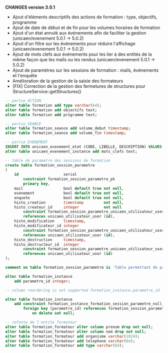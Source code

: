 **CHANGES version 3.0.1**

* Ajout d'éléments descriptifs des actions de formation : type, objectifs, programme
* Ajout de date de début et de fin pour les volumes horaires de formation
* Ajout d'un état annulé aux événements afin de faciliter la gestion (unicaen/evenement 5.0.1 -> 5.0.2)
* Ajout d'un filtre sur les événements pour réduire l'affichage (unicaen/evenement 5.0.1 -> 5.0.2)
* Ajout de mots clefs aux événements pour les lier à des entités de la même façon que les mails ou les rendus (unicaen/evenement 5.0.1 -> 5.0.2)
* Ajout de paramètres sur les sessions de formation : mails, événements et l'enquête
* Amélioration de la gestion de la saisie des formateurs
* [FIX] Correction de la gestion des fermetures de structures pour StructureService::getStructures()

```sql
-- partie ACTION
alter table formation add type varchar(64);
alter table formation add objectifs text;
alter table formation add programme text;

-- partie SEANCE
alter table formation_seance add volume_debut timestamp;
alter table formation_seance add volume_fin timestamp;

-- partie EVENEMENT 
INSERT INTO unicaen_evenement_etat (CODE, LIBELLE, DESCRIPTION) VALUES ('annule', 'Événement dont le traitement a été annulé', null);
alter table unicaen_evenement_instance add mots_clefs text;

-- table de parametre des sessions de formation
create table formation_session_parametre
(
    id                    serial
        constraint formation_session_parametre_pk
        primary key,
    mail                  bool default true not null,
    evenement             bool default true not null,
    enquete               bool default true not null,
    histo_creation        timestamp         not null,
    histo_createur_id     integer           not null
        constraint formation_session_parametre_unicaen_utilisateur_user_null_fk_1
        references unicaen_utilisateur_user (id),
    histo_modification    timestamp,
    histo_modificateur_id integer
        constraint formation_session_parametre_unicaen_utilisateur_user_null_fk_2
        references unicaen_utilisateur_user (id),
    histo_destruction     timestamp,
    histo_destructeur_id  integer
        constraint formation_session_parametre_unicaen_utilisateur_user_null_fk_3
        references unicaen_utilisateur_user (id)
);

comment on table formation_session_parametre is 'Table permettant de parametre le comportement d''une session';

alter table formation_instance
    add parametre_id integer;

-- column reordering is not supported formation_instance.parametre_id

alter table formation_instance
    add constraint formation_instance_formation_session_parametre_null_fk
        foreign key (parametre_id) references formation_session_parametre (id)
            on delete set null;

-- refonte de l'entite formateur
alter table formation_formateur alter column prenom drop not null;
alter table formation_formateur alter column nom drop not null;
alter table formation_formateur add organisme varchar(1024);
alter table formation_formateur add telephone varchar(64);
alter table formation_formateur add type varchar(64);
```
